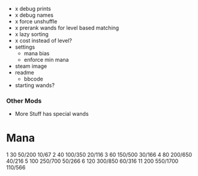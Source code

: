 - x debug prints
- x debug names
- x force unshuffle
- x prerank wands for level based matching
- x lazy sorting
- x cost instead of level?
- settings
  - mana bias
  - enforce min mana
- steam image
- readme
  - bbcode
- starting wands?

### Other Mods
- More Stuff has special wands

# Mana

1 30 50/200 10/67
2 40 100/350 20/116
3 60 150/500 30/166
4 80 200/650 40/216
5 100 250/700 50/266
6 120 300/850 60/316
11 200 550/1700 110/566
